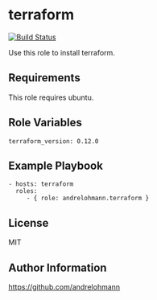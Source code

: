terraform
=================

[![Build Status](https://travis-ci.org/andrelohmann/ansible-role-terraform.svg?branch=master)](https://travis-ci.org/andrelohmann/ansible-role-terraform)

Use this role to install terraform.

Requirements
------------

This role requires ubuntu.

Role Variables
--------------

    terraform_version: 0.12.0

Example Playbook
----------------

    - hosts: terraform
      roles:
         - { role: andrelohmann.terraform }

License
-------

MIT

Author Information
------------------

https://github.com/andrelohmann
